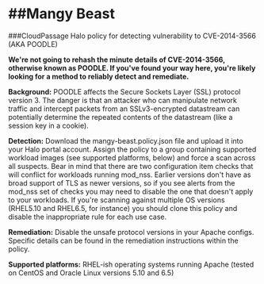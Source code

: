 ##Mangy Beast
===========

###CloudPassage Halo policy for detecting vulnerability to CVE-2014-3566 (AKA POODLE)

**We're not going to rehash the minute details of CVE-2014-3566, otherwise known as POODLE.  If you've found your way here, you're likely looking for a method to reliably detect and remediate.**

**Background:**  POODLE affects the Secure Sockets Layer (SSL) protocol version 3.  The danger is that an attacker who can manipulate network traffic and intercept packets from an SSLv3-encrypted datastream can potentially determine the repeated contents of the datastream (like a session key in a cookie).

**Detection:**  Download the mangy-beast.policy.json file and upload it into your Halo portal account.  Assign the policy to a group containing supported workload images (see supported platforms, below) and force a scan across all suspects.  Bear in mind that there are two configuration item checks that will conflict for workloads running mod_nss.  Earlier versions don't have as broad support of TLS as newer versions, so if you see alerts from the mod_nss set of checks you may need to disable the one that doesn't apply to your workloads.  If you're scanning against multiple OS versions (RHEL5.10 and RHEL6.5, for instance) you should clone this policy and disable the inappropriate rule for each use case.

**Remediation:**  Disable the unsafe protocol versions in your Apache configs.  Specific details can be found in the remediation instructions within the policy.

**Supported platforms:** RHEL-ish operating systems running Apache (tested on CentOS and Oracle Linux versions 5.10 and 6.5)
